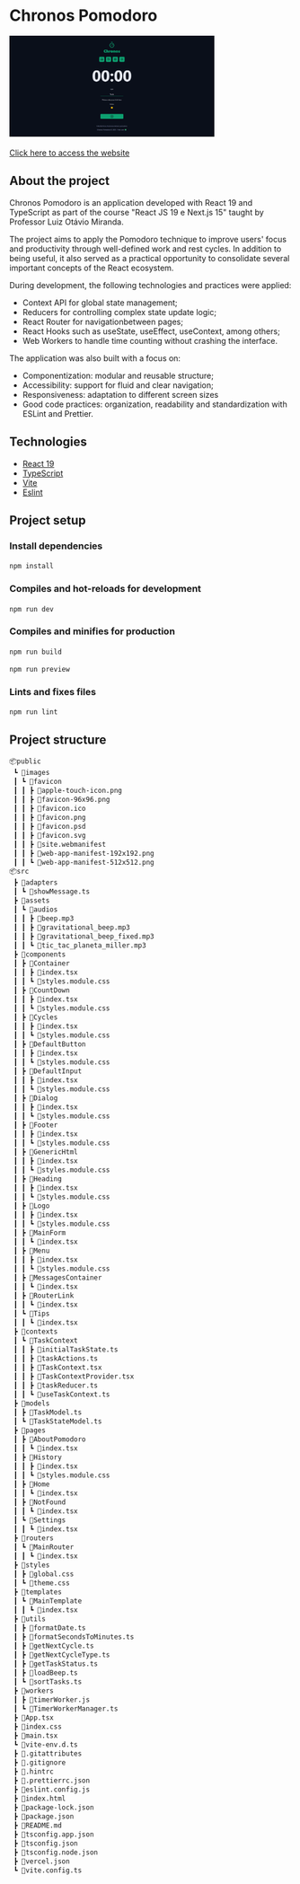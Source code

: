 # Chronos Pomodoro

<div align="left">
  <a href="chronos-pomodoro-lac.vercel.app">
    <img height="180em" alt="Chronos" src="./src/assets/chronos-print.png" />
  </a>
</div>
</br>
<a href="chronos-pomodoro-lac.vercel.app">
  Click here to access the website
</a>

## About the project

Chronos Pomodoro is an application developed with React 19 and TypeScript as
part of the course "React JS 19 e Next.js 15" taught by Professor Luiz Otávio
Miranda.

The project aims to apply the Pomodoro technique to improve users' focus and
productivity through well-defined work and rest cycles. In addition to being
useful, it also served as a practical opportunity to consolidate several
important concepts of the React ecosystem.

During development, the following technologies and practices were applied:

- Context API for global state management;
- Reducers for controlling complex state update logic;
- React Router for navigationbetween pages;
- React Hooks such as useState, useEffect, useContext, among others;
- Web Workers to handle time counting without crashing the interface.

The application was also built with a focus on:

- Componentization: modular and reusable structure;
- Accessibility: support for fluid and clear navigation;
- Responsiveness: adaptation to different screen sizes
- Good code practices: organization, readability and standardization with ESLint
  and Prettier.

## Technologies

- [React 19](https://react.dev/)
- [TypeScript](https://www.typescriptlang.org/)
- [Vite](https://vite.dev/)
- [Eslint](https://eslint.org/)

## Project setup

### Install dependencies

`npm install`

### Compiles and hot-reloads for development

`npm run dev`

### Compiles and minifies for production

`npm run build`

`npm run preview`

### Lints and fixes files

`npm run lint`

## Project structure

```
📦public
 ┗ 📂images
 ┃ ┗ 📂favicon
 ┃ ┃ ┣ 📜apple-touch-icon.png
 ┃ ┃ ┣ 📜favicon-96x96.png
 ┃ ┃ ┣ 📜favicon.ico
 ┃ ┃ ┣ 📜favicon.png
 ┃ ┃ ┣ 📜favicon.psd
 ┃ ┃ ┣ 📜favicon.svg
 ┃ ┃ ┣ 📜site.webmanifest
 ┃ ┃ ┣ 📜web-app-manifest-192x192.png
 ┃ ┃ ┗ 📜web-app-manifest-512x512.png
📦src
 ┣ 📂adapters
 ┃ ┗ 📜showMessage.ts
 ┣ 📂assets
 ┃ ┗ 📂audios
 ┃ ┃ ┣ 📜beep.mp3
 ┃ ┃ ┣ 📜gravitational_beep.mp3
 ┃ ┃ ┣ 📜gravitational_beep_fixed.mp3
 ┃ ┃ ┗ 📜tic_tac_planeta_miller.mp3
 ┣ 📂components
 ┃ ┣ 📂Container
 ┃ ┃ ┣ 📜index.tsx
 ┃ ┃ ┗ 📜styles.module.css
 ┃ ┣ 📂CountDown
 ┃ ┃ ┣ 📜index.tsx
 ┃ ┃ ┗ 📜styles.module.css
 ┃ ┣ 📂Cycles
 ┃ ┃ ┣ 📜index.tsx
 ┃ ┃ ┗ 📜styles.module.css
 ┃ ┣ 📂DefaultButton
 ┃ ┃ ┣ 📜index.tsx
 ┃ ┃ ┗ 📜styles.module.css
 ┃ ┣ 📂DefaultInput
 ┃ ┃ ┣ 📜index.tsx
 ┃ ┃ ┗ 📜styles.module.css
 ┃ ┣ 📂Dialog
 ┃ ┃ ┣ 📜index.tsx
 ┃ ┃ ┗ 📜styles.module.css
 ┃ ┣ 📂Footer
 ┃ ┃ ┣ 📜index.tsx
 ┃ ┃ ┗ 📜styles.module.css
 ┃ ┣ 📂GenericHtml
 ┃ ┃ ┣ 📜index.tsx
 ┃ ┃ ┗ 📜styles.module.css
 ┃ ┣ 📂Heading
 ┃ ┃ ┣ 📜index.tsx
 ┃ ┃ ┗ 📜styles.module.css
 ┃ ┣ 📂Logo
 ┃ ┃ ┣ 📜index.tsx
 ┃ ┃ ┗ 📜styles.module.css
 ┃ ┣ 📂MainForm
 ┃ ┃ ┗ 📜index.tsx
 ┃ ┣ 📂Menu
 ┃ ┃ ┣ 📜index.tsx
 ┃ ┃ ┗ 📜styles.module.css
 ┃ ┣ 📂MessagesContainer
 ┃ ┃ ┗ 📜index.tsx
 ┃ ┣ 📂RouterLink
 ┃ ┃ ┗ 📜index.tsx
 ┃ ┗ 📂Tips
 ┃ ┃ ┗ 📜index.tsx
 ┣ 📂contexts
 ┃ ┗ 📂TaskContext
 ┃ ┃ ┣ 📜initialTaskState.ts
 ┃ ┃ ┣ 📜taskActions.ts
 ┃ ┃ ┣ 📜TaskContext.tsx
 ┃ ┃ ┣ 📜TaskContextProvider.tsx
 ┃ ┃ ┣ 📜taskReducer.ts
 ┃ ┃ ┗ 📜useTaskContext.ts
 ┣ 📂models
 ┃ ┣ 📜TaskModel.ts
 ┃ ┗ 📜TaskStateModel.ts
 ┣ 📂pages
 ┃ ┣ 📂AboutPomodoro
 ┃ ┃ ┗ 📜index.tsx
 ┃ ┣ 📂History
 ┃ ┃ ┣ 📜index.tsx
 ┃ ┃ ┗ 📜styles.module.css
 ┃ ┣ 📂Home
 ┃ ┃ ┗ 📜index.tsx
 ┃ ┣ 📂NotFound
 ┃ ┃ ┗ 📜index.tsx
 ┃ ┗ 📂Settings
 ┃ ┃ ┗ 📜index.tsx
 ┣ 📂routers
 ┃ ┗ 📂MainRouter
 ┃ ┃ ┗ 📜index.tsx
 ┣ 📂styles
 ┃ ┣ 📜global.css
 ┃ ┗ 📜theme.css
 ┣ 📂templates
 ┃ ┗ 📂MainTemplate
 ┃ ┃ ┗ 📜index.tsx
 ┣ 📂utils
 ┃ ┣ 📜formatDate.ts
 ┃ ┣ 📜formatSecondsToMinutes.ts
 ┃ ┣ 📜getNextCycle.ts
 ┃ ┣ 📜getNextCycleType.ts
 ┃ ┣ 📜getTaskStatus.ts
 ┃ ┣ 📜loadBeep.ts
 ┃ ┗ 📜sortTasks.ts
 ┣ 📂workers
 ┃ ┣ 📜timerWorker.js
 ┃ ┗ 📜TimerWorkerManager.ts
 ┣ 📜App.tsx
 ┣ 📜index.css
 ┣ 📜main.tsx
 ┗ 📜vite-env.d.ts
 ┣ 📜.gitattributes
 ┣ 📜.gitignore
 ┣ 📜.hintrc
 ┣ 📜.prettierrc.json
 ┣ 📜eslint.config.js
 ┣ 📜index.html
 ┣ 📜package-lock.json
 ┣ 📜package.json
 ┣ 📜README.md
 ┣ 📜tsconfig.app.json
 ┣ 📜tsconfig.json
 ┣ 📜tsconfig.node.json
 ┣ 📜vercel.json
 ┗ 📜vite.config.ts
```
